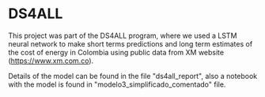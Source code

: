 # DS4ALL

This project was part of the DS4ALL program, where we used a LSTM neural network to make short terms predictions and long term estimates of the cost of energy in Colombia using public data from XM website (https://www.xm.com.co).

Details of the model can be found in the file "ds4all_report", also a notebook with the model is found in "modelo3_simplificado_comentado" file.
